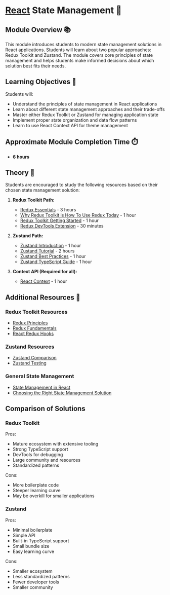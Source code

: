 # [React](https://github.com/rolling-scopes-school/tasks/tree/master/react) State Management 🌟

## Module Overview 📚

This module introduces students to modern state management solutions in React applications. Students will learn about two popular approaches: Redux Toolkit and Zustand. The module covers core principles of state management and helps students make informed decisions about which solution best fits their needs.

## Learning Objectives 🎯

Students will:

- Understand the principles of state management in React applications
- Learn about different state management approaches and their trade-offs
- Master either Redux Toolkit or Zustand for managing application state
- Implement proper state organization and data flow patterns
- Learn to use React Context API for theme management

## Approximate Module Completion Time ⏱️

- **6 hours**

## Theory 📖

Students are encouraged to study the following resources based on their chosen state management solution:

1. **Redux Toolkit Path:**
   - [Redux Essentials](https://redux.js.org/tutorials/essentials/part-1-overview-concepts) - 3 hours
   - [Why Redux Toolkit is How To Use Redux Today](https://redux-toolkit.js.org/introduction/why-rtk-is-redux-today) - 1 hour
   - [Redux Toolkit Getting Started](https://redux-toolkit.js.org/introduction/getting-started) - 1 hour
   - [Redux DevTools Extension](https://redux.js.org/tutorials/fundamentals/part-6-async-logic#redux-devtools-extension) - 30 minutes

2. **Zustand Path:**
   - [Zustand Introduction](https://zustand.docs.pmnd.rs/getting-started/introduction) - 1 hour
   - [Zustand Tutorial](https://zustand.docs.pmnd.rs/guides/updating-state) - 2 hours
   - [Zustand Best Practices](https://zustand.docs.pmnd.rs/guides/practice-with-no-store-actions) - 1 hour
   - [Zustand TypeScript Guide](https://zustand.docs.pmnd.rs/guides/typescript) - 1 hour

3. **Context API (Required for all):**
   - [React Context](https://react.dev/learn/passing-data-deeply-with-context) - 1 hour

## Additional Resources 📘

### Redux Toolkit Resources

- [Redux Principles](https://redux.js.org/introduction/three-principles)
- [Redux Fundamentals](https://redux.js.org/tutorials/fundamentals/part-1-overview)
- [React Redux Hooks](https://react-redux.js.org/api/hooks)

### Zustand Resources

- [Zustand Comparison](https://zustand.docs.pmnd.rs/getting-started/comparison)
- [Zustand Testing](https://zustand.docs.pmnd.rs/guides/testing)

### General State Management

- [State Management in React](https://www.patterns.dev/posts/state-management)
- [Choosing the Right State Management Solution](https://react.dev/learn/choosing-the-state-structure)

## Comparison of Solutions

### Redux Toolkit

Pros:

- Mature ecosystem with extensive tooling
- Strong TypeScript support
- DevTools for debugging
- Large community and resources
- Standardized patterns

Cons:

- More boilerplate code
- Steeper learning curve
- May be overkill for smaller applications

### Zustand

Pros:

- Minimal boilerplate
- Simple API
- Built-in TypeScript support
- Small bundle size
- Easy learning curve

Cons:

- Smaller ecosystem
- Less standardized patterns
- Fewer developer tools
- Smaller community
